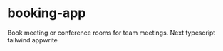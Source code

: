 # booking-app
Book meeting or conference rooms for team meetings. Next typescript tailwind appwrite
